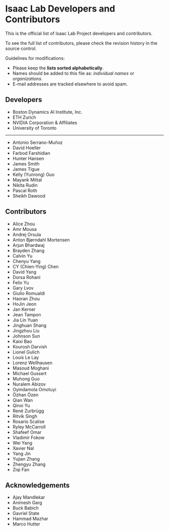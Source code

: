# Isaac Lab Developers and Contributors

This is the official list of Isaac Lab Project developers and contributors.

To see the full list of contributors, please check the revision history in the source control.

Guidelines for modifications:

* Please keep the **lists sorted alphabetically**.
* Names should be added to this file as: *individual names* or *organizations*.
* E-mail addresses are tracked elsewhere to avoid spam.

## Developers

* Boston Dynamics AI Institute, Inc.
* ETH Zurich
* NVIDIA Corporation & Affiliates
* University of Toronto

---

* Antonio Serrano-Muñoz
* David Hoeller
* Farbod Farshidian
* Hunter Hansen
* James Smith
* James Tigue
* Kelly (Yunrong) Guo
* Mayank Mittal
* Nikita Rudin
* Pascal Roth
* Sheikh Dawood

## Contributors

* Alice Zhou
* Amr Mousa
* Andrej Orsula
* Anton Bjørndahl Mortensen
* Arjun Bhardwaj
* Brayden Zhang
* Calvin Yu
* Chenyu Yang
* CY (Chien-Ying) Chen
* David Yang
* Dorsa Rohani
* Felix Yu
* Gary Lvov
* Giulio Romualdi
* Haoran Zhou
* HoJin Jeon
* Jan Kerner
* Jean Tampon
* Jia Lin Yuan
* Jinghuan Shang
* Jingzhou Liu
* Johnson Sun
* Kaixi Bao
* Kourosh Darvish
* Lionel Gulich
* Louis Le Lay
* Lorenz Wellhausen
* Masoud Moghani
* Michael Gussert
* Muhong Guo
* Nuralem Abizov
* Oyindamola Omotuyi
* Özhan Özen
* Qian Wan
* Qinxi Yu
* René Zurbrügg
* Ritvik Singh
* Rosario Scalise
* Ryley McCarroll
* Shafeef Omar
* Vladimir Fokow
* Wei Yang
* Xavier Nal
* Yang Jin
* Yujian Zhang
* Zhengyu Zhang
* Ziqi Fan

## Acknowledgements

* Ajay Mandlekar
* Animesh Garg
* Buck Babich
* Gavriel State
* Hammad Mazhar
* Marco Hutter
